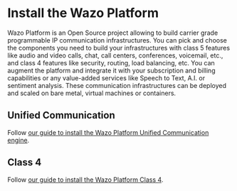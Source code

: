 # Install the Wazo Platform

Wazo Platform is an Open Source project allowing to build carrier grade programmable IP communication infrastructures. You can pick and choose the components you need to build your infrastructures with class 5 features like audio and video calls, chat, call centers, conferences, voicemail, etc., and class 4 features like security, routing, load balancing, etc. You can augment the platform and integrate it with your subscription and billing capabilities or any value-added services like Speech to Text, A.I. or sentiment analysis. These communication infrastructures can be deployed and scaled on bare metal, virtual machines or containers.

## Unified Communication

Follow [our guide to install the Wazo Platform Unified Communication engine](https://wazo-platform.org/install/unified-communication).

## Class 4

Follow [our guide to install the Wazo Platform Class 4](https://wazo-platform.org/install/class-4).
